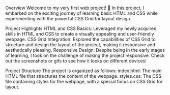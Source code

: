Overview
Welcome to my very first web project! 🚀 In this project, I embarked on the exciting journey of learning basic HTML and CSS while experimenting with the powerful CSS Grid for layout design.

Project Highlights
HTML and CSS Basics: Leveraged my newly acquired skills in HTML and CSS to create a visually appealing and user-friendly webpage.
CSS Grid Integration: Explored the capabilities of CSS Grid to structure and design the layout of the project, making it responsive and aesthetically pleasing.
Responsive Design: Despite being in the early stages of learning, I took on the challenge of making the project responsive. Check out the screenshots or gifs to see how it looks on different devices!

Project Structure
The project is organized as follows:
index.html: The main HTML file that structures the content of the webpage.
styles.css: The CSS file containing styles for the webpage, with a special focus on CSS Grid for layout.

